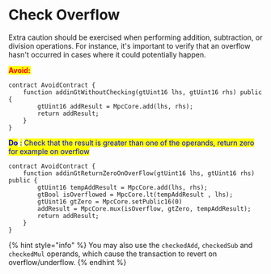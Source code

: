 # Check Overflow

Extra caution should be exercised when performing addition, subtraction, or division operations. For instance, it's important to verify that an overflow hasn't occurred in cases where it could potentially happen.

<mark style="color:red;">**Avoid:**</mark>

```solidity
contract AvoidContract {
    function addinGtWithoutChecking(gtUint16 lhs, gtUint16 rhs) public {
        gtUint16 addResult = MpcCore.add(lhs, rhs);
        return addResult;
    }
}
```

<mark style="color:blue;">**Do**</mark> <mark style="color:blue;">:</mark> <mark style="color:blue;">Check that the result is greater than one of the operands, return zero for example on overflow</mark>

```solidity
contract AvoidContract {
    function addinGtReturnZeroOnOverFlow(gtUint16 lhs, gtUint16 rhs) public {
        gtUint16 tempAddResult = MpcCore.add(lhs, rhs);
        gtBool isOverflowed = MpcCore.lt(tempAddResult , lhs);
        gtUint16 gtZero = MpcCore.setPublic16(0)
        addResult = MpcCore.mux(isOverflow, gtZero, tempAddResult);
        return addResult;
    }
}
```

{% hint style="info" %}
You may also use the `checkedAdd`, `checkedSub` and `checkedMul` operands, which cause the transaction to revert on overflow/underflow.
{% endhint %}
